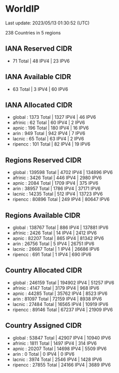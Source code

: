 # WorldIP

Last update: 2023/05/13 01:30:52 (UTC)

238 Countries in 5 regions

## IANA Reserved CIDR

- 71 Total | 48 IPV4 | 23 IPV6

## IANA Available CIDR

- 63 Total | 3 IPV4 | 60 IPV6

## IANA Allocated CIDR

- global : 1373 Total | 1327 IPV4 | 46 IPV6
- afrinic : 62 Total | 60 IPV4 | 2 IPV6
- apnic : 196 Total | 180 IPV4 | 16 IPV6
- arin : 949 Total | 942 IPV4 | 7 IPV6
- lacnic : 65 Total | 63 IPV4 | 2 IPV6
- ripencc : 101 Total | 82 IPV4 | 19 IPV6

## Regions Reserved CIDR

- global : 139598 Total | 4702 IPV4 | 134896 IPV6
- afrinic : 3426 Total | 446 IPV4 | 2980 IPV6
- apnic : 2084 Total | 1709 IPV4 | 375 IPV6
- arin : 38957 Total | 1786 IPV4 | 37171 IPV6
- lacnic : 14235 Total | 512 IPV4 | 13723 IPV6
- ripencc : 80896 Total | 249 IPV4 | 80647 IPV6

## Regions Available CIDR

- global : 138767 Total | 886 IPV4 | 137881 IPV6
- afrinic : 2426 Total | 14 IPV4 | 2412 IPV6
- apnic : 82207 Total | 865 IPV4 | 81342 IPV6
- arin : 26756 Total | 5 IPV4 | 26751 IPV6
- lacnic : 26687 Total | 1 IPV4 | 26686 IPV6
- ripencc : 691 Total | 1 IPV4 | 690 IPV6

## Country Allocated CIDR

- global : 246159 Total | 194902 IPV4 | 51257 IPV6
- afrinic : 4147 Total | 3179 IPV4 | 968 IPV6
- apnic : 44285 Total | 35762 IPV4 | 8523 IPV6
- arin : 81097 Total | 72159 IPV4 | 8938 IPV6
- lacnic : 27484 Total | 16565 IPV4 | 10919 IPV6
- ripencc : 89146 Total | 67237 IPV4 | 21909 IPV6

## Country Assigned CIDR

- global : 53847 Total | 42907 IPV4 | 10940 IPV6
- afrinic : 1811 Total | 1497 IPV4 | 314 IPV6
- apnic : 20207 Total | 14698 IPV4 | 5509 IPV6
- arin : 0 Total | 0 IPV4 | 0 IPV6
- lacnic : 3974 Total | 2546 IPV4 | 1428 IPV6
- ripencc : 27855 Total | 24166 IPV4 | 3689 IPV6
